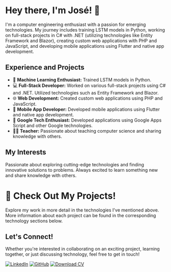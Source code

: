 # Hey there, I'm José! 👋

I'm a computer engineering enthusiast with a passion for emerging technologies. My journey includes training LSTM models in Python, working on full-stack projects in C# with .NET (utilizing technologies like Entity Framework and Blazor), creating custom web applications with PHP and JavaScript, and developing mobile applications using Flutter and native app development.

## Experience and Projects

- 🧠 **Machine Learning Enthusiast:** Trained LSTM models in Python.
- 💻 **Full-Stack Developer:** Worked on various full-stack projects using C# and .NET. Utilized technologies such as Entity Framework and Blazor.
- 🌐 **Web Development:** Created custom web applications using PHP and JavaScript.
- 📱 **Mobile App Developer:** Developed mobile applications using Flutter and native app development.
- 📱 **Google Tech Enthusiast:** Developed applications using Google Apps Script and other Google technologies.
- 👨‍🏫 **Teacher:** Passionate about teaching computer science and sharing knowledge with others.

## My Interests

Passionate about exploring cutting-edge technologies and finding innovative solutions to problems. Always excited to learn something new and share knowledge with others.

# 🚀 Check Out My Projects!

Explore my work in more detail in the technologies I've mentioned above. More information about each project can be found in the corresponding technology sections below.

## Let's Connect!

Whether you're interested in collaborating on an exciting project, learning together, or just discussing technology, feel free to get in touch!

[![LinkedIn](https://img.shields.io/badge/LinkedIn-Perfil%20Profesional-blue?style=for-the-badge&logo=linkedin)](https://www.linkedin.com/in/jos%C3%A9-tapia-jara-46b909265/)
[![GitHub](https://img.shields.io/badge/GitHub-Perfil%20Personal-black?style=for-the-badge&logo=github)](https://github.com/josetapia97)
[![Download CV](https://img.shields.io/badge/Download%20CV-PDF-green?style=for-the-badge)](https://drive.google.com/file/d/1ElLpQdO1C7As-FB1lB1_aQBODW7gNFB3/view?usp=sharing)
